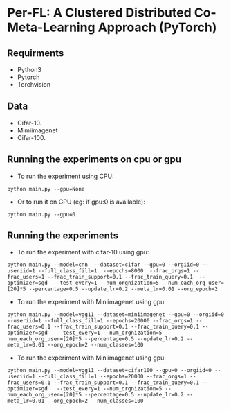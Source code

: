 # Per-FL: A Clustered Distributed Co-Meta-Learning Approach (PyTorch)


## Requirments
* Python3
* Pytorch
* Torchvision

## Data
* Cifar-10.
* Mimiimagenet
* Cifar-100.

## Running the experiments on cpu or gpu
* To run the  experiment  using CPU:
```
python main.py --gpu=None 
```
* Or to run it on GPU (eg: if gpu:0 is available):
```
python main.py --gpu=0
```

## Running the experiments
* To run the  experiment  with cifar-10 using gpu:
```
python main.py --model=cnn  --dataset=cifar --gpu=0 --orgiid=0 --useriid=1 --full_class_fill=1  --epochs=8000  --frac_orgs=1 --frac_users=1 --frac_train_support=0.1 --frac_train_query=0.1  --optimizer=sgd  --test_every=1 --num_orgnization=5 --num_each_org_user=[20]*5 --percentage=0.5 --update_lr=0.2 --meta_lr=0.01 --org_epoch=2
```
* To run the  experiment  with Miniimagenet using gpu:
```
python main.py --model=vgg11 --dataset=miniimagenet --gpu=0 --orgiid=0 --useriid=1 --full_class_fill=1 --epochs=20000 --frac_orgs=1 --frac_users=0.1 --frac_train_support=0.1 --frac_train_query=0.1 --optimizer=sgd   --test_every=1 --num_orgnization=5 --num_each_org_user=[20]*5 --percentage=0.5 --update_lr=0.2 --meta_lr=0.01 --org_epoch=2 --num_classes=100
```

* To run the  experiment  with Miniimagenet using gpu:
```
python main.py --model=vgg11 --dataset=cifar100 --gpu=0 --orgiid=0 --useriid=1 --full_class_fill=1 --epochs=20000 --frac_orgs=1 --frac_users=0.1 --frac_train_support=0.1 --frac_train_query=0.1 --optimizer=sgd   --test_every=1 --num_orgnization=5 --num_each_org_user=[20]*5 --percentage=0.5 --update_lr=0.2 --meta_lr=0.01 --org_epoch=2 --num_classes=100
```
